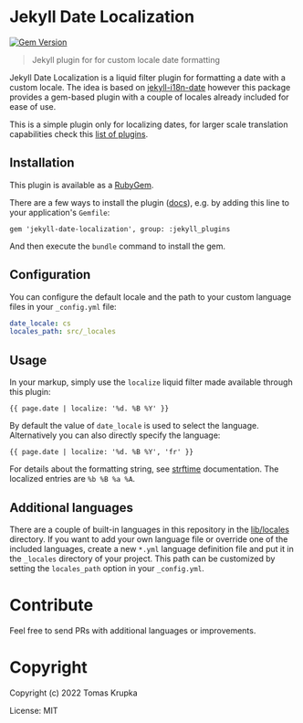 # Jekyll Date Localization

[![Gem Version](https://badge.fury.io/rb/jekyll-date-localization.svg)](https://badge.fury.io/rb/jekyll-date-localization)

> Jekyll plugin for for custom locale date formatting

Jekyll Date Localization is a liquid filter plugin for formatting a date with a custom locale. The idea is based on [jekyll-i18n-date](https://github.com/uwolf/jekyll-i18n-date) however this package provides a gem-based plugin with a couple of locales already included for ease of use.

This is a simple plugin only for localizing dates, for larger scale translation capabilities check this [list of plugins](https://github.com/planetjekyll/awesome-jekyll-plugins#multi-language--multi-lingual).

## Installation

This plugin is available as a [RubyGem](https://rubygems.org/gems/jekyll-date-localization).

There are a few ways to install the plugin ([docs](https://jekyllrb.com/docs/plugins/installation/)), e.g. by adding this line to your application's `Gemfile`:

```
gem 'jekyll-date-localization', group: :jekyll_plugins
```

And then execute the `bundle` command to install the gem.

## Configuration

You can configure the default locale and the path to your custom language files in your `_config.yml` file:

```yml
date_locale: cs
locales_path: src/_locales
```

## Usage

In your markup, simply use the `localize` liquid filter made available through this plugin:

```
{{ page.date | localize: '%d. %B %Y' }}
```

By default the value of `date_locale` is used to select the language. Alternatively you can also directly specify the language:

```
{{ page.date | localize: '%d. %B %Y', 'fr' }}
```

For details about the formatting string, see [strftime](https://ruby-doc.org/stdlib-2.6.1/libdoc/date/rdoc/DateTime.html#method-i-strftime) documentation. The localized entries are `%b %B %a %A`.

## Additional languages

There are a couple of built-in languages in this repository in the [lib/locales](https://github.com/krupkat/jekyll-date-localization/tree/main/lib/locales) directory. If you want to add your own language file or override one of the included languages, create a new `*.yml` language definition file and put it in the `_locales` directory of your project. This path can be customized by setting the `locales_path` option in your `_config.yml`.

# Contribute

Feel free to send PRs with additional languages or improvements.

# Copyright

Copyright (c) 2022 Tomas Krupka

License: MIT
